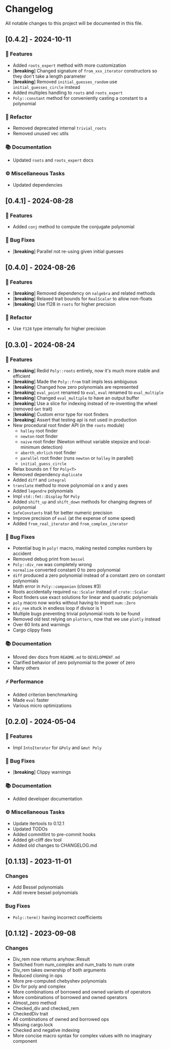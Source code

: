 # Changelog

All notable changes to this project will be documented in this file.

## [0.4.2] - 2024-10-11

### 🚀 Features

- Added `roots_expert` method with more customization
- [**breaking**] Changed signature of `from_xxx_iterator` constructors so they don't take a length parameter
- [**breaking**] Removed `initial_guesses_random` use `initial_guesses_circle` instead
- Added multiples handling to `roots` and `roots_expert`
- `Poly::constant` method for conveniently casting a constant to a polynomial

### 🚜 Refactor

- Removed deprecated internal `trivial_roots`
- Removed unused vec utils

### 📚 Documentation

- Updated `roots` and `roots_expert` docs

### ⚙️ Miscellaneous Tasks

- Updated dependencies

## [0.4.1] - 2024-08-28

### 🚀 Features

- Added `conj` method to compute the conjugate polynomial

### 🐛 Bug Fixes

- [**breaking**] Parallel not re-using given initial guesses

## [0.4.0] - 2024-08-26

### 🚀 Features

- [**breaking**] Removed dependency on `nalgebra` and related methods
- [**breaking**] Relaxed trait bounds for `RealScalar` to allow non-floats
- [**breaking**] Use f128 in `roots` for higher precision

### 🚜 Refactor

- Use `f128` type internally for higher precision

## [0.3.0] - 2024-08-24

### 🚀 Features

- [**breaking**] Redid `Poly::roots` entirely, now it's much more stable and efficient
- [**breaking**] Made the `Poly::from` trait impls less ambiguous
- [**breaking**] Changed how zero polynomials are represented
- [**breaking**] `eval_point` renamed to `eval`, `eval` renamed to `eval_multiple`
- [**breaking**] Changed `eval_multiple` to have an output buffer
- [**breaking**] Use a slice for indexing instead of re-inventing the wheel (removed `Get` trait)
- [**breaking**] Custom error type for root finders
- [**breaking**] Assert that testing api is not used in production
- New procedural root finder API (in the `roots` module)
    - `halley` root finder
    - `newton` root finder
    - `naive` root finder (Newton without variable stepsize and local-minimum detection)
    - `aberth_ehrlich` root finder
    - `parallel` root finder (runs `newton` or `halley` in parallel)
    - `initial_guess_circle`
- Relax bounds on `T` for `Poly<T>`
- Removed dependency `duplicate`
- Added `diff` and `integral`
- `translate` method to move polynomial on x and y axes
- Added `legendre` polynomials
- Impl `std::fmt::Display` for `Poly`
- Added `shift_up` and `shift_down` methods for changing degrees of polynomial
- `SafeConstants` trait for better numeric precision
- Improve precision of `eval` (at the expense of some speed)
- Added `from_real_iterator` and `from_complex_iterator`

### 🐛 Bug Fixes

- Potential bug in `poly!` macro, making nested complex numbers by accident
- Removed debug print from `bessel`
- `Poly::div_rem` was completely wrong
- `normalize` converted constant 0 to zero polynomial
- `diff` produced a zero polynomial instead of a constant zero on constant polynomials
- Math error in `Poly::companion` (closes #3)
- Roots accidentally required `na::Scalar` instead of `crate::Scalar`
- Root finders use exact solutions for linear and quadratic polynomials
- `poly` macro now works without having to import `num::Zero`
- `div_rem` stuck in endless loop if divisor is 1
- Multiple bugs preventing trivial polynomial roots to be found
- Removed old test relying on `plotters`, now that we use `plotly` instead
- Over 60 lints and warnings
- Cargo clippy fixes

### 📚 Documentation

- Moved dev docs from `README.md` to `DEVELOPMENT.md`
- Clarified behavior of zero polynomial to the power of zero
- Many others

### ⚡ Performance

- Added criterion benchmarking
- Made `eval` faster
- Various micro optimizations

## [0.2.0] - 2024-05-04

### 🚀 Features

- Impl `IntoIterator` for `&Poly` and `&mut Poly`

### 🐛 Bug Fixes

- [**breaking**] Clippy warnings

### 📚 Documentation

- Added developer documentation

### ⚙️ Miscellaneous Tasks

- Update itertools to 0.12.1
- Updated TODOs
- Added commitlint to pre-commit hooks
- Added git-cliff dev tool
- Added old changes to CHANGELOG.md

## [0.1.13] - 2023-11-01

### Changes
- Add Bessel polynomials
- Add revere bessel polynomials

### Bug Fixes
- `Poly::term()` having incorrect coefficients

## [0.1.12] - 2023-09-08

### Changes

- Div_rem now returns anyhow::Result
- Switched from num_complex and num_traits to num crate
- Div_rem takes ownership of both arguments
- Reduced cloning in ops
- More pre-computed chebyshev polynomials
- Div for poly and complex
- More combinations of borrowed and owned variants of operators
- More combinations of borrowed and owned operators
- Almost_zero method
- Checked_div and checked_rem
- CheckedDiv trait
- All combinations of owned and borrowed ops
- Missing cargo.lock
- Checked and negative indexing
- More concise macro syntax for complex values with no imaginary component

<!-- generated by git-cliff -->
